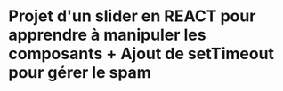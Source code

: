 # Projet d'un slider en REACT pour apprendre à manipuler les composants + Ajout de setTimeout pour gérer le spam 
<img src="">
